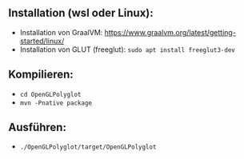 ## Installation (wsl oder Linux):

- Installation von GraalVM: https://www.graalvm.org/latest/getting-started/linux/
- Installation von GLUT (freeglut): `sudo apt install freeglut3-dev`

## Kompilieren:

- `cd OpenGLPolyglot`
- `mvn -Pnative package`

## Ausführen:

- `./OpenGLPolyglot/target/OpenGLPolyglot`

